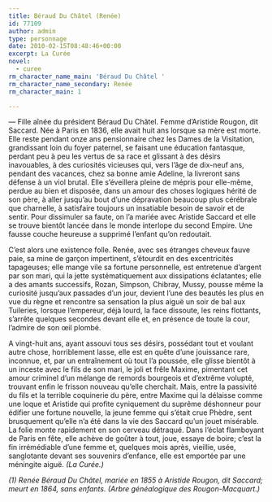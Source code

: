 ```yaml
---
title: Béraud Du Châtel (Renée)
id: 77109
author: admin
type: personnage
date: 2010-02-15T08:48:46+00:00
excerpt: La Curée
novel:
  - curee
rm_character_name_main: 'Béraud Du Châtel '
rm_character_name_secondary: Renée
rm_character_main: 1

---
```

— Fille aînée du président Béraud Du Châtel. Femme d&rsquo;Aristide Rougon, dit Saccard. Née à Paris en 1836, elle avait huit ans lorsque sa mère est morte. Elle reste pendant onze ans pensionnaire chez les Dames de la Visitation, grandissant loin du foyer paternel, se faisant une éducation fantasque, perdant peu à peu les vertus de sa race et glissant à des désirs inavouables, à des curiosités vicieuses qui, vers l&rsquo;âge de dix-neuf ans, pendant des vacances, chez sa bonne amie Adeline, la livreront sans défense à un viol brutal. Elle s&rsquo;éveillera pleine de mépris pour elle-même, perdue au bien et disposée, dans un amour des choses logiques hérité de son père, à aller jusqu&rsquo;au bout d&rsquo;une dépravation beaucoup plus cérébrale que charnelle, à satisfaire toujours un insatiable besoin de savoir et de sentir. Pour dissimuler sa faute, on l&rsquo;a mariée avec Aristide Saccard et elle se trouve bientôt lancée dans le monde interlope du second Empire. Une fausse couche heureuse a supprimé l&rsquo;enfant qu&rsquo;on redoutait.

C&rsquo;est alors une existence folle. Renée, avec ses étranges cheveux fauve paie, sa mine de garçon impertinent, s&rsquo;étourdit en des excentricités tapageuses; elle mange vile sa fortune personnelle, est entretenue d&rsquo;argent par son mari, qui la jette systématiquement aux dissipations éclatantes; elle a des amants successifs, Rozan, Simpson, Chibray, Mussy, pousse même la curiosité jusqu&rsquo;aux passades d&rsquo;un jour, devient l&rsquo;une des beautés les plus en vue du règne et rencontre sa sensation la plus aiguë un soir de bal aux Tuileries, lorsque l&rsquo;empereur, déjà lourd, la face dissoute, les reins flottants, s&rsquo;arrête quelques secondes devant elle et, en présence de toute la cour, l&rsquo;admire de son œil plombé.

A vingt-huit ans, ayant assouvi tous ses désirs, possédant tout et voulant autre chose, horriblement lasse, elle est en quête d&rsquo;une jouissance rare, inconnue, et, par un entraînement où tout l&rsquo;a poussée, elle glisse bientôt à un inceste avec le fils de son mari, le joli et frêle Maxime, pimentant cet amour criminel d&rsquo;un mélange de remords bourgeois et d&rsquo;extrême volupté, trouvant enfin le frisson nouveau qu&rsquo;elle cherchait. Mais, entre la passivité du fils et la terrible coquinerie du père, entre Maxime qui la délaisse comme une loque et Aristide qui profite cyniquement du suprême déshonneur pour édifier une fortune nouvelle, la jeune femme qui s&rsquo;était crue Phèdre, sent brusquement qu&rsquo;elle n&rsquo;a été dans la vie des Saccard qu&rsquo;un jouet misérable. La folie monte rapidement en son cerveau détraqué. Dans l&rsquo;éclat flamboyant de Paris en fête, elle achève de goûter à tout, joue, essaye de boire; c&rsquo;est la fin irrémédiable d&rsquo;une femme et, quelques mois après, vieillie, usée, sanglotante devant ses souvenirs d&rsquo;enfance, elle est emportée par une méningite aiguë. _(La Curée.)_

_(1) Renée Béraud Du Châtel, mariée en 1855 à Aristide Rougon, dit Saccard; meurt en 1864, sans enfants. (Arbre généalogique des Rougon-Macquart.)_